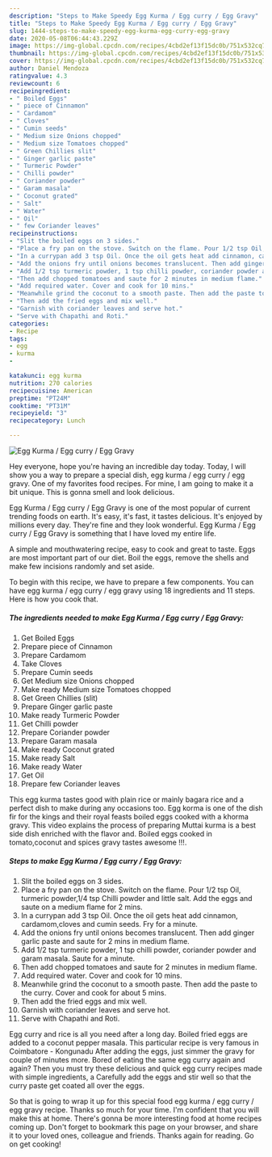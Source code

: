 ```yaml
---
description: "Steps to Make Speedy Egg Kurma / Egg curry / Egg Gravy"
title: "Steps to Make Speedy Egg Kurma / Egg curry / Egg Gravy"
slug: 1444-steps-to-make-speedy-egg-kurma-egg-curry-egg-gravy
date: 2020-05-08T06:44:43.229Z
image: https://img-global.cpcdn.com/recipes/4cbd2ef13f15dc0b/751x532cq70/egg-kurma-egg-curry-egg-gravy-recipe-main-photo.jpg
thumbnail: https://img-global.cpcdn.com/recipes/4cbd2ef13f15dc0b/751x532cq70/egg-kurma-egg-curry-egg-gravy-recipe-main-photo.jpg
cover: https://img-global.cpcdn.com/recipes/4cbd2ef13f15dc0b/751x532cq70/egg-kurma-egg-curry-egg-gravy-recipe-main-photo.jpg
author: Daniel Mendoza
ratingvalue: 4.3
reviewcount: 6
recipeingredient:
- " Boiled Eggs"
- " piece of Cinnamon"
- " Cardamom"
- " Cloves"
- " Cumin seeds"
- " Medium size Onions chopped"
- " Medium size Tomatoes chopped"
- " Green Chillies slit"
- " Ginger garlic paste"
- " Turmeric Powder"
- " Chilli powder"
- " Coriander powder"
- " Garam masala"
- " Coconut grated"
- " Salt"
- " Water"
- " Oil"
- " few Coriander leaves"
recipeinstructions:
- "Slit the boiled eggs on 3 sides."
- "Place a fry pan on the stove. Switch on the flame. Pour 1/2 tsp Oil, turmeric powder,1/4 tsp Chilli powder and little salt. Add the eggs and saute on a medium flame for 2 mins."
- "In a currypan add 3 tsp Oil. Once the oil gets heat add cinnamon, cardamom,cloves and cumin seeds. Fry for a minute."
- "Add the onions fry until onions becomes translucent. Then add ginger garlic paste and saute for 2 mins in medium flame."
- "Add 1/2 tsp turmeric powder, 1 tsp chilli powder, coriander powder and garam masala. Saute for a minute."
- "Then add chopped tomatoes and saute for 2 minutes in medium flame."
- "Add required water. Cover and cook for 10 mins."
- "Meanwhile grind the coconut to a smooth paste. Then add the paste to the curry. Cover and cook for about 5 mins."
- "Then add the fried eggs and mix well."
- "Garnish with coriander leaves and serve hot."
- "Serve with Chapathi and Roti."
categories:
- Recipe
tags:
- egg
- kurma
- 

katakunci: egg kurma  
nutrition: 270 calories
recipecuisine: American
preptime: "PT24M"
cooktime: "PT31M"
recipeyield: "3"
recipecategory: Lunch

---
```



![Egg Kurma / Egg curry / Egg Gravy](https://img-global.cpcdn.com/recipes/4cbd2ef13f15dc0b/751x532cq70/egg-kurma-egg-curry-egg-gravy-recipe-main-photo.jpg)

Hey everyone, hope you're having an incredible day today. Today, I will show you a way to prepare a special dish, egg kurma / egg curry / egg gravy. One of my favorites food recipes. For mine, I am going to make it a bit unique. This is gonna smell and look delicious.

Egg Kurma / Egg curry / Egg Gravy is one of the most popular of current trending foods on earth. It's easy, it's fast, it tastes delicious. It's enjoyed by millions every day. They're fine and they look wonderful. Egg Kurma / Egg curry / Egg Gravy is something that I have loved my entire life.

A simple and mouthwatering recipe, easy to cook and great to taste. Eggs are most important part of our diet. Boil the eggs, remove the shells and make few incisions randomly and set aside.


To begin with this recipe, we have to prepare a few components. You can have egg kurma / egg curry / egg gravy using 18 ingredients and 11 steps. Here is how you cook that.

<!--inarticleads1-->

##### The ingredients needed to make Egg Kurma / Egg curry / Egg Gravy:

1. Get  Boiled Eggs
1. Prepare  piece of Cinnamon
1. Prepare  Cardamom
1. Take  Cloves
1. Prepare  Cumin seeds
1. Get  Medium size Onions chopped
1. Make ready  Medium size Tomatoes chopped
1. Get  Green Chillies (slit)
1. Prepare  Ginger garlic paste
1. Make ready  Turmeric Powder
1. Get  Chilli powder
1. Prepare  Coriander powder
1. Prepare  Garam masala
1. Make ready  Coconut grated
1. Make ready  Salt
1. Make ready  Water
1. Get  Oil
1. Prepare  few Coriander leaves


This egg kurma tastes good with plain rice or mainly bagara rice and a perfect dish to make during any occasions too. Egg korma is one of the dish fir for the kings and their royal feasts boiled eggs cooked with a khorma gravy. This video explains the process of preparing Muttai kurma is a best side dish enriched with the flavor and. Boiled eggs cooked in tomato,coconut and spices gravy tastes awesome !!!. 

<!--inarticleads2-->

##### Steps to make Egg Kurma / Egg curry / Egg Gravy:

1. Slit the boiled eggs on 3 sides.
1. Place a fry pan on the stove. Switch on the flame. Pour 1/2 tsp Oil, turmeric powder,1/4 tsp Chilli powder and little salt. Add the eggs and saute on a medium flame for 2 mins.
1. In a currypan add 3 tsp Oil. Once the oil gets heat add cinnamon, cardamom,cloves and cumin seeds. Fry for a minute.
1. Add the onions fry until onions becomes translucent. Then add ginger garlic paste and saute for 2 mins in medium flame.
1. Add 1/2 tsp turmeric powder, 1 tsp chilli powder, coriander powder and garam masala. Saute for a minute.
1. Then add chopped tomatoes and saute for 2 minutes in medium flame.
1. Add required water. Cover and cook for 10 mins.
1. Meanwhile grind the coconut to a smooth paste. Then add the paste to the curry. Cover and cook for about 5 mins.
1. Then add the fried eggs and mix well.
1. Garnish with coriander leaves and serve hot.
1. Serve with Chapathi and Roti.


Egg curry and rice is all you need after a long day. Boiled fried eggs are added to a coconut pepper masala. This particular recipe is very famous in Coimbatore - Kongunadu After adding the eggs, just simmer the gravy for couple of minutes more. Bored of eating the same egg curry again and again? Then you must try these delicious and quick egg curry recipes made with simple ingredients, a Carefully add the eggs and stir well so that the curry paste get coated all over the eggs. 

So that is going to wrap it up for this special food egg kurma / egg curry / egg gravy recipe. Thanks so much for your time. I'm confident that you will make this at home. There's gonna be more interesting food at home recipes coming up. Don't forget to bookmark this page on your browser, and share it to your loved ones, colleague and friends. Thanks again for reading. Go on get cooking!
